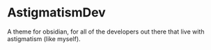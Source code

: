 # AstigmatismDev
A theme for obsidian, for all of the developers out there that live with astigmatism (like myself).
